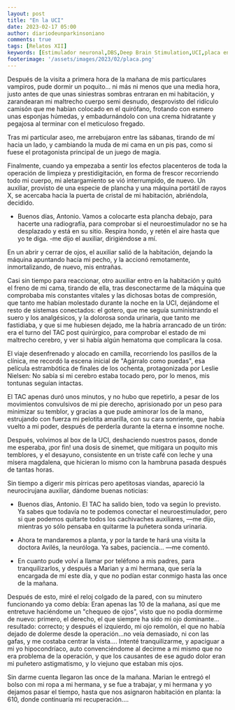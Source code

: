```yaml
---
layout: post
title: "En la UCI"
date: 2023-02-17 05:00
author: diariodeunparkinsoniano
comments: true
tags: [Relatos XII] 
keywords: [Estimulador neuronal,DBS,Deep Brain Stimulation,UCI,placa encamada]
footerimage: '/assets/images/2023/02/placa.png'
---
```

Después de la visita a primera hora de la mañana de mis particulares vampiros, pude dormir un poquito... ni más ni menos que una media hora, justo antes de que unas siniestras sombras entraran en mi habitación, y zarandearan mi maltrecho cuerpo semi desnudo, desprovisto del ridículo camisón que me habían colocado en el quirófano, frotando con esmero unas esponjas húmedas, y embadurnándolo con una crema hidratante y pegajosa al terminar con el meticuloso fregado.

Tras mi particular aseo, me arrebujaron entre las sábanas, tirando de mí hacia un lado, y cambiando la muda de mi cama en un pis pas, como si fuese el protagonista principal de un juego de magia.
 
Finalmente, cuando ya empezaba a sentir los efectos placenteros de toda la operación de limpieza y  prestidigitación, en forma de frescor recorriendo todo mi cuerpo, mi aletargamiento se vió interrumpido, de nuevo. Un auxiliar, provisto de una especie de plancha y una máquina portátil de rayos X, se acercaba hacia la puerta de cristal de mi habitación, abriéndola, decidido.

- Buenos días, Antonio. Vamos a colocarte esta plancha debajo, para hacerte una radiografía, para comprobar si el neuroestimulador no se ha desplazado y está en su sitio. Respira hondo, y retén el aire hasta que yo te diga. -me dijo el auxiliar, dirigiéndose a mí.

En un abrir y cerrar de ojos, el auxiliar salió de la habitación, dejando la máquina apuntando hacía mi pecho, y la accionó remotamente, inmortalizando, de nuevo, mis entrañas.

Casi sin tiempo para reaccionar, otro auxiliar entro en la habitación y quitó el freno de mi cama, tirando de ella, tras desconectarme de la máquina que comprobaba mis constantes vitales y las dichosas botas de compresión, que tanto me habían molestado durante la noche en la UCI, dejándome el resto de sistemas conectados: el gotero, que me seguía suministrando el suero y los analgésicos, y la dolorosa sonda urinaria, que tanto me fastidiaba, y que si me hubiesen dejado, me la habría arrancado de un tirón: era el turno del TAC post quirúrgico, para comprobar el estado de mi maltrecho cerebro, y ver si había algún hematoma que complicara la cosa.

El viaje desenfrenado y alocado en camilla, recorriendo los pasillos de la clínica, me recordó la escena inicial de "Agárralo como puedas", esa película estrambótica de finales de los ochenta, protagonizada por Leslie Nielsen: No sabía si mi cerebro estaba tocado pero, por lo menos, mis tontunas seguían intactas.

El TAC apenas duró unos minutos, y no hubo que repetirlo, a pesar de los movimientos convulsivos de mi pie derecho, aprisionado por un peso para minimizar su temblor, y gracias a que pude aminorar los de la mano, estrujando con fuerza mi pelotita amarilla, con su cara sonriente, que había vuelto a mi poder, después de perderla durante la eterna e insomne noche.

Después, volvimos al box de la UCI, deshaciendo nuestros pasos, donde me esperaba, ¡por fin! una dosis de sinemet, que mitigara un poquito mis temblores, y el desayuno, consistente en un triste café con leche y una mísera magdalena, que hicieran lo mismo con la hambruna pasada después de tantas horas.

Sin tiempo a digerir mis pírricas pero apetitosas viandas, apareció la neurocirujana auxiliar, dándome buenas noticias:

- Buenos días, Antonio. El TAC ha salido bien, todo va según lo previsto. Ya sabes que todavía no te podemos conectar el neuroestimulador, pero si que podemos quitarte todos los cachivaches auxiliares, —me dijo, mientras yo sólo pensaba en quitarme la puñetera sonda urinaria.
- Ahora te mandaremos a planta, y por la tarde te hará una visita la doctora Avilés, la neuróloga. Ya sabes, paciencia... —me comentó.

- En cuanto pude volví a llamar por teléfono a mis padres, para tranquilizarlos, y después a Marian y a mi hermana, que sería la encargada de mí este día, y que no podían estar conmigo hasta las once de la mañana.

Después de esto, miré el reloj colgado de la pared, con su minutero funcionando ya como debía: Eran apenas las 10 de la mañana, así que me entretuve haciéndome un "chequeo de ojos", visto que no podía dormirme de nuevo: primero, el derecho, el que siempre ha sido mi ojo dominante... resultado: correcto; y después el izquierdo, mi ojo remolón, el que no había dejado de dolerme desde la operación...no veía demasiado, ni con las gafas, y me costaba centrar la vista.... Intenté tranquilizarme, y apaciguar a mi yo hipocondríaco, auto convenciéndome al decirme a mi mismo que no era problema de la operación, y que los causantes de ese agudo dolor eran mi puñetero astigmatismo, y lo viejuno que estaban mis ojos.

Sin darme cuenta llegaron las once de la mañana. Marian le entregó el bolso con mi ropa a mi hermana, y se fue a trabajar, y mi hermana y yo dejamos pasar el tiempo, hasta que nos asignaron habitación en planta: la 610, donde continuaría mi recuperación....
